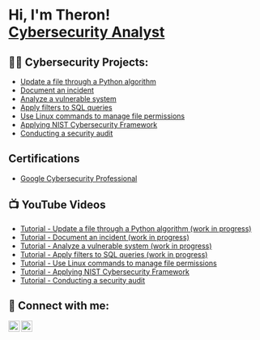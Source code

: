 <h1>Hi, I'm Theron! <br/><a href="https://www.linkedin.com/in/theronchaplin/">Cybersecurity Analyst</a></h1>

<h2>👨‍💻 Cybersecurity Projects:</h2>

  - [Update a file through a Python algorithm](https://github.com/theronchaplin/PythonAlgorithm)
  - [Document an incident](https://github.com/theronchaplin/DocumentIncident)
  - [Analyze a vulnerable system](https://github.com/theronchaplin/VulnerableSystem)
  - [Apply filters to SQL queries](https://github.com/theronchaplin/SQLQuery)
  - [Use Linux commands to manage file permissions](https://github.com/theronchaplin/LinuxCommands)
  - [Applying NIST Cybersecurity Framework](https://github.com/theronchaplin/ApplyNIST)
  - [Conducting a security audit](https://github.com/theronchaplin/SecurityAudit)

<h2>Certifications</h2>

  - [Google Cybersecurity Professional](https://www.credly.com/badges/8ce02f84-c459-4217-b4dd-4cf48e16acfe/linked_in_profile)

<h2>📺 YouTube Videos</h2>

- [Tutorial - Update a file through a Python algorithm (work in progress)](https://www.youtube.com/URL)
- [Tutorial - Document an incident (work in progress)](https://www.youtube.com/URL)
- [Tutorial - Analyze a vulnerable system (work in progress)](https://www.youtube.com/URL)
- [Tutorial - Apply filters to SQL queries (work in progress)](https://www.youtube.com/URL)
- [Tutorial - Use Linux commands to manage file permissions](https://youtu.be/m_jjfZpxq1I)
- [Tutorial - Applying NIST Cybersecurity Framework](https://youtu.be/aw0lRTLB790)
- [Tutorial - Conducting a security audit](https://youtu.be/gnAeU3vSNAs)


<h2> 🤳 Connect with me:</h2>

[<img align="left" alt="JoshMadakor | YouTube" width="22px" src="https://cdn.jsdelivr.net/npm/simple-icons@v3/icons/youtube.svg" />][youtube]
[<img align="left" alt="JoshMadakor | LinkedIn" width="22px" src="https://cdn.jsdelivr.net/npm/simple-icons@v3/icons/linkedin.svg" />][linkedin]

[youtube]: https://www.youtube.com/c/TheronChaplin
[linkedin]: https://linkedin.com/in/theronchaplin

<!--
**joshmadakor1/joshmadakor1** is a ✨ _special_ ✨ repository because its `README.md` (this file) appears on your GitHub profile.

Here are some ideas to get you started:

- 🔭 I’m currently working on ...
- 🌱 I’m currently learning ...
- 👯 I’m looking to collaborate on ...
- 🤔 I’m looking for help with ...
- 💬 Ask me about ...
- 📫 How to reach me: ...
- 😄 Pronouns: ...
- ⚡ Fun fact: ...
-->

